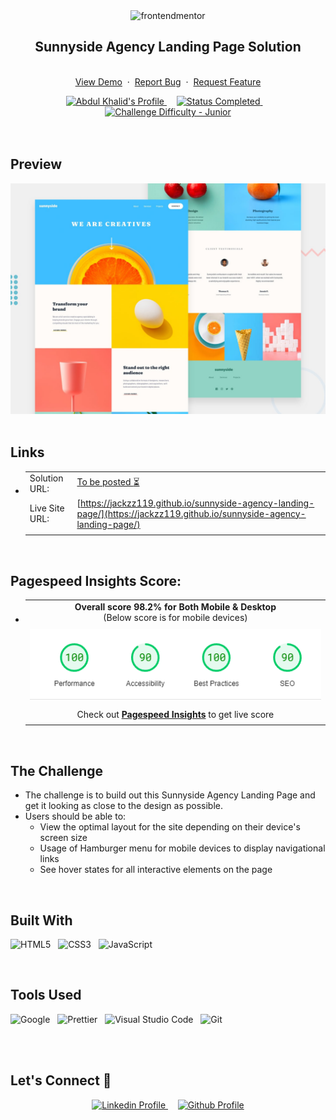 <div align="center">

  <img src="https://www.frontendmentor.io/static/images/logo-mobile.svg" alt="frontendmentor" width="80">

  <h2 align="center">Sunnyside Agency Landing Page Solution</h2>
  <p align="center">
    <br />
    <a href="https://jackzz119.github.io/sunnyside-agency-landing-page/">View Demo</a>
    &nbsp;·&nbsp;
    <a href="https://github.com/jackzz119/sunnyside-agency-landing-page/issues">Report Bug</a>
    &nbsp;·&nbsp;
    <a href="https://github.com/jackzz119/sunnyside-agency-landing-page/issues">Request Feature</a>
  </p>
</div>

<div align="center">

  <a href="https://github.com/Jackzz119">
    <img src="https://img.shields.io/badge/Profile-jackzz119-fefefe?style=for-the-badge&logo=frontendmentor" alt="Abdul Khalid's Profile">
  </a> &nbsp;&nbsp;&nbsp;

  <a href="#">
    <img src="https://img.shields.io/badge/Status-Completed-00CE80?style=for-the-badge" alt="Status Completed">
  </a> &nbsp;&nbsp;&nbsp;

  <!-- Difficulty -->
  <a href="https://www.frontendmentor.io/challenges?difficulties=1"  >
    <img src="https://img.shields.io/badge/Difficulty-Junior-AAC745?style=for-the-badge&logo=frontendmentor" alt="Challenge Difficulty - Junior">
  </a>

</div>
<br />
<br />



## **Preview**

<div align='center'>
<img src='./design/desktop-preview.jpg' alt='Sunnyside Agency Landing Page solution preview image'>
</div>


<br>

## **Links**

- |||
  | :----- | :----- |
  | Solution URL: | [To be posted :hourglass_flowing_sand:](#link) |
  | Live Site URL: | [https://jackzz119.github.io/sunnyside-agency-landing-page/](https://jackzz119.github.io/sunnyside-agency-landing-page/) |
  |||

<br>

## Pagespeed Insights Score:
  
- ||
  | :-----: |
  |  <b>Overall score 98.2% for Both Mobile & Desktop</b><br>(Below score is for mobile devices) |
  | |
  | <img src='./images/score-board.PNG' alt='Scoreboard'> |
  | |
  | Check out [**Pagespeed Insights**](https://pagespeed.web.dev/analysis/https-jackzz119-github-io-sunnyside-agency-landing-page/oo0rooqvs3?form_factor=desktop) to get live score |
  ||

<br>




## The Challenge

- The challenge is to build out this Sunnyside Agency Landing Page and get it looking as close to the design as possible.
- Users should be able to:
    - View the optimal layout for the site depending on their device's screen size
    - Usage of Hamburger menu for mobile devices to display navigational links
    - See hover states for all interactive elements on the page

<br>


## **Built With**

 ![HTML5](https://img.shields.io/badge/html5-%23E34F26.svg?style=for-the-badge&logo=html5&logoColor=white) &nbsp; ![CSS3](https://img.shields.io/badge/css3-%231572B6.svg?style=for-the-badge&logo=css3&logoColor=white) &nbsp; ![JavaScript](https://img.shields.io/badge/JavaScript%20-%23F7DF1E.svg?style=for-the-badge&logo=javascript&logoColor=black)


<br>

## **Tools Used**

![Google](https://img.shields.io/badge/google-DA4437?style=for-the-badge&logo=google&logoColor=white) &nbsp;  ![Prettier](https://img.shields.io/badge/Figma-1A2C34?style=for-the-badge&logo=figma&logoColor=F7BA3E) &nbsp; ![Visual Studio Code](https://img.shields.io/badge/VS%20Code-0078d7.svg?style=for-the-badge&logo=visual-studio-code&logoColor=white) &nbsp; ![Git](https://img.shields.io/badge/Git-F05032?style=for-the-badge&logo=git&logoColor=white)

<br>

<br>

## **Let's Connect 👋**

<div align=center>

  <a href="https://www.linkedin.com/in/cheng-zheng-7ab763279/" >
    <img src="https://img.shields.io/badge/linkedin%20Profile-%2300acee.svg?color=405DE6&style=for-the-badge&logo=linkedin&logoColor=white" alt="Linkedin Profile">
  </a>&nbsp;&nbsp;&nbsp;

  <!-- <a href="https://www.frontendmentor.io/profile/jackzz119" >
    <img src="https://img.shields.io/badge/FEM%20Profile-f8f9f8?style=for-the-badge&logo=Frontend-Mentor&logoColor=black" alt="Frontend-Mentor Profile">
  </a> &nbsp;&nbsp;&nbsp; -->

  <a href="https://www.github.com/jackzz119/" >
    <img src="https://img.shields.io/badge/Github%20Profile-131313?style=for-the-badge&logo=github&logoColor=white" alt="Github Profile">
  </a>

</div>

<br>